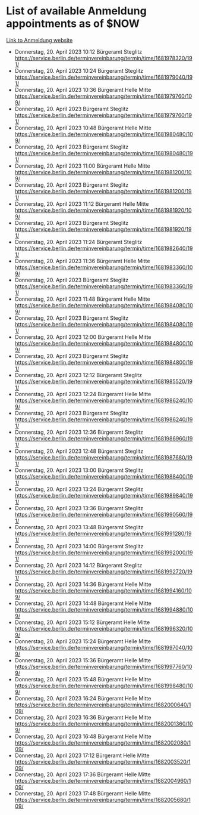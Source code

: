 # List of available Anmeldung appointments as of $NOW
[Link to Anmeldung website](https://service.berlin.de/terminvereinbarung/termin/tag.php?termin=1&anliegen[]=120686&dienstleisterlist=122210,122217,327316,122219,327312,122227,327314,122231,327346,122243,327348,122254,122252,329742,122260,329745,122262,329748,122271,327278,122273,327274,122277,327276,330436,122280,327294,122282,327290,122284,327292,122291,327270,122285,327266,122286,327264,122296,327268,150230,329760,122297,327286,122294,327284,122312,329763,122314,329775,122304,327330,122311,327334,122309,327332,317869,122281,327352,122279,329772,122283,122276,327324,122274,327326,122267,329766,122246,327318,122251,327320,122257,327322,122208,327298,122226,327300&herkunft=http%3A%2F%2Fservice.berlin.de%2Fdienstleistung%2F120686%2F)
- Donnerstag, 20. April 2023 10:12 Bürgeramt Steglitz https://service.berlin.de/terminvereinbarung/termin/time/1681978320/191/
- Donnerstag, 20. April 2023 10:24 Bürgeramt Steglitz https://service.berlin.de/terminvereinbarung/termin/time/1681979040/191/
- Donnerstag, 20. April 2023 10:36 Bürgeramt Helle Mitte https://service.berlin.de/terminvereinbarung/termin/time/1681979760/109/
- Donnerstag, 20. April 2023  Bürgeramt Steglitz https://service.berlin.de/terminvereinbarung/termin/time/1681979760/191/
- Donnerstag, 20. April 2023 10:48 Bürgeramt Helle Mitte https://service.berlin.de/terminvereinbarung/termin/time/1681980480/109/
- Donnerstag, 20. April 2023  Bürgeramt Steglitz https://service.berlin.de/terminvereinbarung/termin/time/1681980480/191/
- Donnerstag, 20. April 2023 11:00 Bürgeramt Helle Mitte https://service.berlin.de/terminvereinbarung/termin/time/1681981200/109/
- Donnerstag, 20. April 2023  Bürgeramt Steglitz https://service.berlin.de/terminvereinbarung/termin/time/1681981200/191/
- Donnerstag, 20. April 2023 11:12 Bürgeramt Helle Mitte https://service.berlin.de/terminvereinbarung/termin/time/1681981920/109/
- Donnerstag, 20. April 2023  Bürgeramt Steglitz https://service.berlin.de/terminvereinbarung/termin/time/1681981920/191/
- Donnerstag, 20. April 2023 11:24 Bürgeramt Steglitz https://service.berlin.de/terminvereinbarung/termin/time/1681982640/191/
- Donnerstag, 20. April 2023 11:36 Bürgeramt Helle Mitte https://service.berlin.de/terminvereinbarung/termin/time/1681983360/109/
- Donnerstag, 20. April 2023  Bürgeramt Steglitz https://service.berlin.de/terminvereinbarung/termin/time/1681983360/191/
- Donnerstag, 20. April 2023 11:48 Bürgeramt Helle Mitte https://service.berlin.de/terminvereinbarung/termin/time/1681984080/109/
- Donnerstag, 20. April 2023  Bürgeramt Steglitz https://service.berlin.de/terminvereinbarung/termin/time/1681984080/191/
- Donnerstag, 20. April 2023 12:00 Bürgeramt Helle Mitte https://service.berlin.de/terminvereinbarung/termin/time/1681984800/109/
- Donnerstag, 20. April 2023  Bürgeramt Steglitz https://service.berlin.de/terminvereinbarung/termin/time/1681984800/191/
- Donnerstag, 20. April 2023 12:12 Bürgeramt Steglitz https://service.berlin.de/terminvereinbarung/termin/time/1681985520/191/
- Donnerstag, 20. April 2023 12:24 Bürgeramt Helle Mitte https://service.berlin.de/terminvereinbarung/termin/time/1681986240/109/
- Donnerstag, 20. April 2023  Bürgeramt Steglitz https://service.berlin.de/terminvereinbarung/termin/time/1681986240/191/
- Donnerstag, 20. April 2023 12:36 Bürgeramt Steglitz https://service.berlin.de/terminvereinbarung/termin/time/1681986960/191/
- Donnerstag, 20. April 2023 12:48 Bürgeramt Steglitz https://service.berlin.de/terminvereinbarung/termin/time/1681987680/191/
- Donnerstag, 20. April 2023 13:00 Bürgeramt Steglitz https://service.berlin.de/terminvereinbarung/termin/time/1681988400/191/
- Donnerstag, 20. April 2023 13:24 Bürgeramt Steglitz https://service.berlin.de/terminvereinbarung/termin/time/1681989840/191/
- Donnerstag, 20. April 2023 13:36 Bürgeramt Steglitz https://service.berlin.de/terminvereinbarung/termin/time/1681990560/191/
- Donnerstag, 20. April 2023 13:48 Bürgeramt Steglitz https://service.berlin.de/terminvereinbarung/termin/time/1681991280/191/
- Donnerstag, 20. April 2023 14:00 Bürgeramt Steglitz https://service.berlin.de/terminvereinbarung/termin/time/1681992000/191/
- Donnerstag, 20. April 2023 14:12 Bürgeramt Steglitz https://service.berlin.de/terminvereinbarung/termin/time/1681992720/191/
- Donnerstag, 20. April 2023 14:36 Bürgeramt Helle Mitte https://service.berlin.de/terminvereinbarung/termin/time/1681994160/109/
- Donnerstag, 20. April 2023 14:48 Bürgeramt Helle Mitte https://service.berlin.de/terminvereinbarung/termin/time/1681994880/109/
- Donnerstag, 20. April 2023 15:12 Bürgeramt Helle Mitte https://service.berlin.de/terminvereinbarung/termin/time/1681996320/109/
- Donnerstag, 20. April 2023 15:24 Bürgeramt Helle Mitte https://service.berlin.de/terminvereinbarung/termin/time/1681997040/109/
- Donnerstag, 20. April 2023 15:36 Bürgeramt Helle Mitte https://service.berlin.de/terminvereinbarung/termin/time/1681997760/109/
- Donnerstag, 20. April 2023 15:48 Bürgeramt Helle Mitte https://service.berlin.de/terminvereinbarung/termin/time/1681998480/109/
- Donnerstag, 20. April 2023 16:24 Bürgeramt Helle Mitte https://service.berlin.de/terminvereinbarung/termin/time/1682000640/109/
- Donnerstag, 20. April 2023 16:36 Bürgeramt Helle Mitte https://service.berlin.de/terminvereinbarung/termin/time/1682001360/109/
- Donnerstag, 20. April 2023 16:48 Bürgeramt Helle Mitte https://service.berlin.de/terminvereinbarung/termin/time/1682002080/109/
- Donnerstag, 20. April 2023 17:12 Bürgeramt Helle Mitte https://service.berlin.de/terminvereinbarung/termin/time/1682003520/109/
- Donnerstag, 20. April 2023 17:36 Bürgeramt Helle Mitte https://service.berlin.de/terminvereinbarung/termin/time/1682004960/109/
- Donnerstag, 20. April 2023 17:48 Bürgeramt Helle Mitte https://service.berlin.de/terminvereinbarung/termin/time/1682005680/109/

